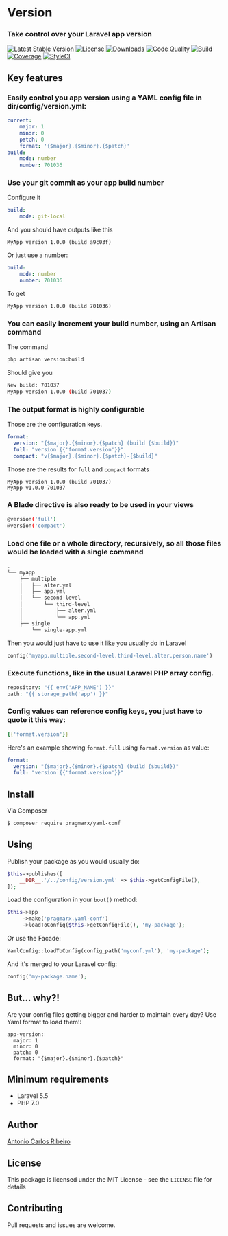 # Version
### Take control over your Laravel app version

[![Latest Stable Version](https://img.shields.io/packagist/v/pragmarx/version.svg?style=flat-square)](https://packagist.org/packages/pragmarx/version)
[![License](https://img.shields.io/badge/license-MIT-brightgreen.svg?style=flat-square)](LICENSE.md) 
[![Downloads](https://img.shields.io/packagist/dt/pragmarx/version.svg?style=flat-square)](https://packagist.org/packages/pragmarx/version) 
[![Code Quality](https://img.shields.io/scrutinizer/g/antonioribeiro/version.svg?style=flat-square)](https://scrutinizer-version.com/g/antonioribeiro/version/?branch=master) 
[![Build](https://img.shields.io/scrutinizer/build/g/antonioribeiro/version.svg?style=flat-square)](https://scrutinizer-version.com/g/antonioribeiro/version/?branch=master) 
[![Coverage](https://img.shields.io/scrutinizer/coverage/g/antonioribeiro/version.svg?style=flat-square)](https://scrutinizer-version.com/g/antonioribeiro/version/?branch=master)
[![StyleCI](https://styleci.io/repos/112244465/shield)](https://styleci.io/repos/112244465)

## Key features

### Easily control you app version using a YAML config file in dir/config/version.yml:

``` yaml
current:
    major: 1
    minor: 0
    patch: 0
    format: '{$major}.{$minor}.{$patch}'
build:
    mode: number
    number: 701036
```

### Use your git commit as your app build number

Configure it

``` yaml
build:
    mode: git-local
```

And you should have outputs like this

```
MyApp version 1.0.0 (build a9c03f)
```

Or just use a number:

``` yaml
build:
    mode: number
    number: 701036
```

To get

```
MyApp version 1.0.0 (build 701036)
```

### You can easily increment your build number, using an Artisan command

The command 

``` bash
php artisan version:build
```

Should give you 

``` bash
New build: 701037
MyApp version 1.0.0 (build 701037) 
```

### The output format is highly configurable

Those are the configuration keys.

``` yaml
format:
  version: "{$major}.{$minor}.{$patch} (build {$build})"
  full: "version {{'format.version'}}"
  compact: "v{$major}.{$minor}.{$patch}-{$build}"
```

Those are the results for `full` and `compact` formats

```
MyApp version 1.0.0 (build 701037)
MyApp v1.0.0-701037
```

### A Blade directive is also ready to be used in your views

``` bash
@version('full')
@version('compact')
```

### Load one file or a whole directory, recursively, so all those files would be loaded with a single command

``` php
.
└── myapp
    ├── multiple
    │   ├── alter.yml
    │   ├── app.yml
    │   └── second-level
    │       └── third-level
    │           ├── alter.yml
    │           └── app.yml
    ├── single
        └── single-app.yml
```

Then you would just have to use it like you usually do in Laravel

``` php
config('myapp.multiple.second-level.third-level.alter.person.name')
```

### Execute functions, like in the usual Laravel PHP array config.

``` php
repository: "{{ env('APP_NAME') }}"
path: "{{ storage_path('app') }}"
```

### Config values can reference config keys, you just have to quote it this way:

``` yaml
{{'format.version'}}
```

Here's an example showing `format.full` using `format.version` as value:

``` yaml
format:
  version: "{$major}.{$minor}.{$patch} (build {$build})"
  full: "version {{'format.version'}}"
```

## Install

Via Composer

``` bash
$ composer require pragmarx/yaml-conf
```

## Using

Publish your package as you would usually do:

``` php
$this->publishes([
    __DIR__.'/../config/version.yml' => $this->getConfigFile(),
]);
```

Load the configuration in your `boot()` method:

``` php
$this->app
     ->make('pragmarx.yaml-conf')
     ->loadToConfig($this->getConfigFile(), 'my-package');
```

Or use the Facade:

``` php
YamlConfig::loadToConfig(config_path('myconf.yml'), 'my-package');
```

And it's merged to your Laravel config:

``` php
config('my-package.name');
```

## But... why?!

Are your config files getting bigger and harder to maintain every day? Use Yaml format to load them!:

```
app-version:
  major: 1
  minor: 0
  patch: 0
  format: "{$major}.{$minor}.{$patch}"
```

## Minimum requirements

- Laravel 5.5
- PHP 7.0

## Author

[Antonio Carlos Ribeiro](http://twitter.com/iantonioribeiro)

## License

This package is licensed under the MIT License - see the `LICENSE` file for details

## Contributing

Pull requests and issues are welcome.


 
